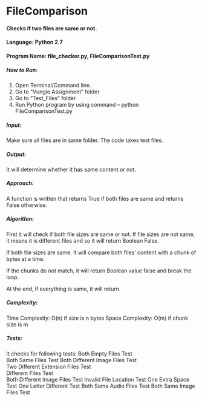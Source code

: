 # FileComparison

#### Checks if two files are same or not.

#### Language: Python 2.7
#### Program Name:  file_checker.py, FileComparisonTest.py

##### How to Run:
1.	Open Terminal/Command line.
2.	Go to “Vungle Assignment” folder
3.	Go to “Test_Files” folder
4.	Run Python program by using command – python FileComparisonTest.py


##### Input:
Make sure all files are in same folder.
The code takes test files.

##### Output:
It will determine whether it has same content or not.

##### Approach:
A function is written that returns True if both files are same and returns False otherwise.

##### Algorithm:

First it will check if both file sizes are same or not. 
If file sizes are not same, it means it is different files and so it will return Boolean False. 

If both file sizes are same. 
It will compare both files’ content with a chunk of bytes at a time. 

If the chunks do not match, it will return Boolean value false and break the loop. 

At the end, if everything is same, it will return. 


##### Complexity:
 Time Complexity: O(n) if size is n bytes 
 Space Complexity: O(m) if chunk size is m 


##### Tests:
It checks for following tests: 
Both Empty Files Test   
Both Same Files Test 
Both Different Image Files Test  
Two Different Extension Files Test  
Different Files Test  
Both Different Image Files Test 
Invalid File Location Test 
One Extra Space Test 
One Letter Different Test 
Both Same Audio Files Test 
Both Same Image Files Test 
